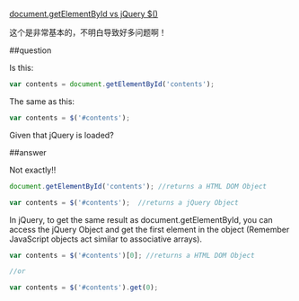 [document.getElementById vs jQuery $()](http://stackoverflow.com/questions/4069982/document-getelementbyid-vs-jquery)

这个是非常基本的，不明白导致好多问题啊！

##question

Is this:

```js
var contents = document.getElementById('contents');
```

The same as this:

```js
var contents = $('#contents');
```
Given that jQuery is loaded?

##answer

Not exactly!!

```js
document.getElementById('contents'); //returns a HTML DOM Object

var contents = $('#contents');  //returns a jQuery Object
```

In jQuery, to get the same result as document.getElementById, you can access the jQuery Object 
and get the first element in the object (Remember JavaScript objects act similar to associative arrays).

```js
var contents = $('#contents')[0]; //returns a HTML DOM Object

//or

var contents = $('#contents').get(0);
```

